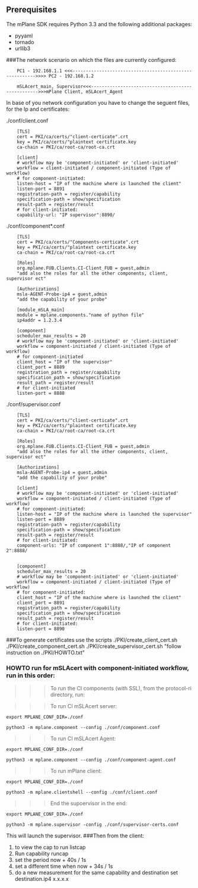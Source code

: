 ## Prerequisites

The mPlane SDK requires Python 3.3 and the following additional packages:

- pyyaml
- tornado
- urllib3


###The network scenario on which the files are currently configured:

		PC1 - 192.168.1.1 <<<-------------------------------------------------------->>>> PC2 - 192.168.1.2

		mSLAcert_main, Supervisor<<<-------------------------------------------------->>>mPlane Client, mSLAcert_Agent

In base of you network configuration you have to change the seguent files, for the Ip and certificates:

./conf/client.conf

		[TLS]
		cert = PKI/ca/certs/"client-certicate".crt
		key = PKI/ca/certs/"plaintext certificate.key
		ca-chain = PKI/ca/root-ca/root-ca.crt

		[client]
		# workflow may be 'component-initiated' or 'client-initiated'
		workflow = client-initiated / component-initiated (Type of workflow)
		# for component-initiated:
		listen-host = "IP of the machine where is launched the client"
		listen-port = 8891
		registration-path = register/capability
		specification-path = show/specification
		result-path = register/result
		# for client-initiated:
		capability-url: "IP supervisor":8890/
		
./conf/component*.conf

		[TLS]
		cert = PKI/ca/certs/"Components-certicate".crt
		key = PKI/ca/certs/"plaintext certificate.key
		ca-chain = PKI/ca/root-ca/root-ca.crt

		[Roles]
		org.mplane.FUB.Clients.CI-Client_FUB = guest,admin
		"add also the roles for all the other components, client, supervisor ect"

		[Authorizations]
		msla-AGENT-Probe-ip4 = guest,admin
		"add the capability of your probe"

		[module_mSLA_main]
		module = mplane.components."name of python file"
		ip4addr = 1.2.3.4

		[component]
		scheduler_max_results = 20
		# workflow may be 'component-initiated' or 'client-initiated'
		workflow = component-initiated / client-initiated (Type of workflow)
		# for component-initiated
		client_host = "IP of the supervisor"
		client_port = 8889
		registration_path = register/capability
		specification_path = show/specification
		result_path = register/result
		# for client-initiated
		listen-port = 8888

./conf/supervisor.conf

		[TLS]
		cert = PKI/ca/certs/"client-certicate".crt
		key = PKI/ca/certs/"plaintext certificate.key
		ca-chain = PKI/ca/root-ca/root-ca.crt

		[Roles]
		org.mplane.FUB.Clients.CI-Client_FUB = guest,admin
		"add also the roles for all the other components, client, supervisor ect"

		[Authorizations]
		msla-AGENT-Probe-ip4 = guest,admin
		"add the capability of your probe"

		[client]
		# workflow may be 'component-initiated' or 'client-initiated'
		workflow = component-initiated / client-initiated (Type of workflow)
		# for component-initiated:
		listen-host = "IP of the machine where is launched the supervisor"
		listen-port = 8889
		registration-path = register/capability
		specification-path = show/specification
		result-path = register/result
		# for client-initiated:
		component-urls: "IP of component 1":8888/,"IP of component 2":8888/


		[component]
		scheduler_max_results = 20
		# workflow may be 'component-initiated' or 'client-initiated'
		workflow = component-initiated / client-initiated (Type of workflow)
		# for component-initiated:
		client_host = "IP of the machine where is launched the client"
		client_port = 8891
		registration_path = register/capability
		specification_path = show/specification
		result_path = register/result
		# for client-initiated:
		listen-port = 8890

###To generate certificates use the scripts
	./PKI/create_client_cert.sh
	./PKI/create_component_cert.sh
	./PKI/create_supervisor_cert.sh
	"follow instruction on ./PKI/HOWTO.txt"

### HOWTO run for mSLAcert with component-initiated workflow, run in this order:

>>>To run the CI components (with SSL), from the protocol-ri directory, run:

>>>To run CI mSLAcert server:

```export MPLANE_CONF_DIR=./conf```

```python3 -m mplane.component --config ./conf/component.conf```



>>>To run CI mSLAcert Agent:

```export MPLANE_CONF_DIR=./conf```

```python3 -m mplane.component --config ./conf/component-agent.conf```



>>>To run mPlane client:

```export MPLANE_CONF_DIR=./conf```

```python3 -m mplane.clientshell --config ./conf/client.conf```




>>>End the supoervisor in the end:

```export MPLANE_CONF_DIR=./conf```

```python3 -m mplane.supervisor -config ./conf/supervisor-certs.conf```


This will launch the supervisor. 
###Then from the client:
1. to view the cap to run
		listcap
2. Run capability
		runcap
3. set the period
		now + 40s / 1s
4. set a different time
		when now + 34s / 1s
5. do a new measurement for the same capability and destination
		set destination.ip4 x.x.x.x

